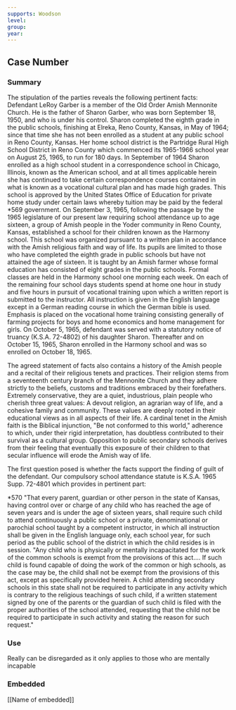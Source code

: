 ```yaml
---
supports: Woodson
level: 
group: 
year:
---
```

## Case Number



### Summary

The stipulation of the parties reveals the following pertinent facts: Defendant LeRoy Garber is a member of the Old Order Amish Mennonite Church. He is the father of Sharon Garber, who was born September 18, 1950, and who is under his control. Sharon completed the eighth grade in the public schools, finishing at Elreka, Reno County, Kansas, in May of 1964; since that time she has not been enrolled as a student at any public school in Reno County, Kansas. Her home school district is the Partridge Rural High School District in Reno County which commenced its 1965-1966 school year on August 25, 1965, to run for 180 days. In September of 1964 Sharon enrolled as a high school student in a correspondence school in Chicago, Illinois, known as the American school, and at all times applicable herein she has continued to take certain correspondence courses contained in what is known as a vocational cultural plan and has made high grades. This school is approved by the United States Office of Education for private home study under certain laws whereby tuition may be paid by the federal *569 government. On September 3, 1965, following the passage by the 1965 legislature of our present law requiring school attendance up to age sixteen, a group of Amish people in the Yoder community in Reno County, Kansas, established a school for their children known as the Harmony school. This school was organized pursuant to a written plan in accordance with the Amish religious faith and way of life. Its pupils are limited to those who have completed the eighth grade in public schools but have not attained the age of sixteen. It is taught by an Amish farmer whose formal education has consisted of eight grades in the public schools. Formal classes are held in the Harmony school one morning each week. On each of the remaining four school days students spend at home one hour in study and five hours in pursuit of vocational training upon which a written report is submitted to the instructor. All instruction is given in the English language except in a German reading course in which the German bible is used. Emphasis is placed on the vocational home training consisting generally of farming projects for boys and home economics and home management for girls. On October 5, 1965, defendant was served with a statutory notice of truancy (K.S.A. 72-4802) of his daughter Sharon. Thereafter and on October 15, 1965, Sharon enrolled in the Harmony school and was so enrolled on October 18, 1965.

The agreed statement of facts also contains a history of the Amish people and a recital of their religious tenets and practices. Their religion stems from a seventeenth century branch of the Mennonite Church and they adhere strictly to the beliefs, customs and traditions embraced by their forefathers. Extremely conservative, they are a quiet, industrious, plain people who cherish three great values: A devout religion, an agrarian way of life, and a cohesive family and community. These values are deeply rooted in their educational views as in all aspects of their life. A cardinal tenet in the Amish faith is the Biblical injunction, "Be not conformed to this world," adherence to which, under their rigid interpretation, has doubtless contributed to their survival as a cultural group. Opposition to public secondary schools derives from their feeling that eventually this exposure of their children to that secular influence will erode the Amish way of life.

The first question posed is whether the facts support the finding of guilt of the defendant. Our compulsory school attendance statute is K.S.A. 1965 Supp. 72-4801 which provides in pertinent part:

*570 "That every parent, guardian or other person in the state of Kansas, having control over or charge of any child who has reached the age of seven years and is under the age of sixteen years, shall require such child to attend continuously a public school or a private, denominational or parochial school taught by a competent instructor, in which all instruction shall be given in the English language only, each school year, for such period as the public school of the district in which the child resides is in session. "Any child who is physically or mentally incapacitated for the work of the common schools is exempt from the provisions of this act.... If such child is found capable of doing the work of the common or high schools, as the case may be, the child shall not be exempt from the provisions of this act, except as specifically provided herein. A child attending secondary schools in this state shall not be required to participate in any activity which is contrary to the religious teachings of such child, if a written statement signed by one of the parents or the guardian of such child is filed with the proper authorities of the school attended, requesting that the child not be required to participate in such activity and stating the reason for such request."
### Use

Really can be disregarded as it only applies to those who are mentally incapable

### Embedded

[[Name of embedded]]